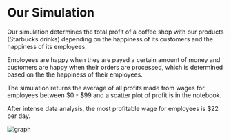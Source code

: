 # Our Simulation
Our simulation determines the total profit of a coffee shop with our products (Starbucks drinks) depending on the happiness of its customers and the happiness of its employees. 

Employees are happy when they are payed a certain amount of money and customers are happy when their orders are processed, which is determined based on the the happiness of their employees. 

The simulation returns the average of all profits made from wages for employees between $0 - $99 and a scatter plot of profit is in the notebook. 

After intense data analysis, the most profitable wage for employees is $22 per day. 

![graph](https://raw.githubusercontent.com/dbh937/starbucks/master/image.png)